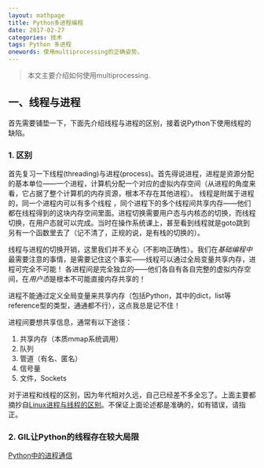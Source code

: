 ```yaml
---
layout: mathpage
title: Python多进程编程
date: 2017-02-27
categories: 技术 
tags: Python 多进程
onewords: 使用multiprocessing的正确姿势。
---
```

> 本文主要介绍如何使用multiprocessing.

## 一、线程与进程

首先需要铺垫一下，下面先介绍线程与进程的区别，接着说Python下使用线程的缺陷。

### 1. 区别

首先复习一下线程(threading)与进程(process)。首先得说进程，进程是资源分配的基本单位——一个进程，计算机分配一个对应的虚拟内存空间（从进程的角度来看，它占据了整个计算机的内存资源，根本不存在其他进程）。
线程是附属于进程的，同一个进程内可以有多个线程 ，同个进程下的多个线程间共享内存——他们都在线程得到的这块内存空间里面。进程切换需要用户态与内核态的切换，而线程切换，在用户态就可以完成。当时在操作系统课上，甚至看到线程就是goto跳到另有一个函数里去了（记不清了，正规的说，是有栈的切换的）。

线程与进程的切换开销，这里我们并不关心（不影响正确性）。我们在*基础编程中*最需要注意的事情，是需要记住这个事实——线程可以通过全局变量共享内存，进程可完全不可能！
各进程间是完全独立的——他们各自有各自完整的虚拟内存空间，在*用户态*是根本不可能直接内存共享的！

进程不能通过定义全局变量来共享内存（包括Python，其中的dict，list等reference型的类型，通通都不行），这点我总是记不住！

进程间要想共享信息，通常有以下途径：

1. 共享内存（本质mmap系统调用）
2. 队列
3. 管道（有名、匿名）
4. 信号量
5. 文件，Sockets

对于进程和线程的区别，因为年代相对久远，自己已经差不多全忘了。上面主要都摘抄自[Linux进程与线程的区别](https://my.oschina.net/cnyinlinux/blog/422207)。不保证上面论述都是准确的，如有错误，请指正。

### 2. GIL让Python的线程存在较大局限

[Python中的进程通信](https://linpingta.github.io/blog/2015/03/21/python-manager-dict/)